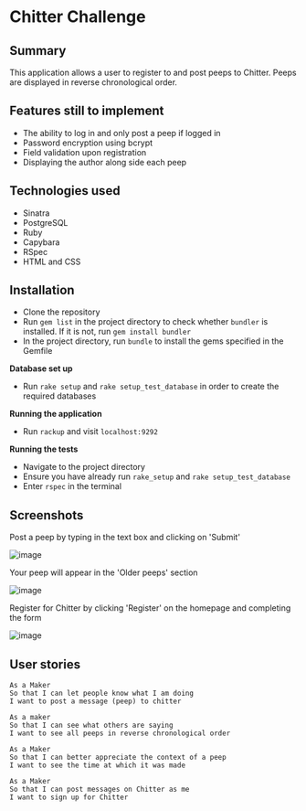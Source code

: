 Chitter Challenge
=================

Summary
-------

This application allows a user to register to and post peeps to Chitter. Peeps are displayed in reverse chronological order.

Features still to implement
-------
* The ability to log in and only post a peep if logged in
* Password encryption using bcrypt
* Field validation upon registration
* Displaying the author along side each peep

Technologies used
-------
* Sinatra
* PostgreSQL
* Ruby
* Capybara
* RSpec
* HTML and CSS

Installation
-------
* Clone the repository
* Run `gem list` in the project directory to check whether `bundler` is installed. If it is not, run `gem install bundler`
* In the project directory, run `bundle` to install the gems specified in the Gemfile

**Database set up**
* Run `rake setup` and `rake setup_test_database` in order to create the required databases

**Running the application**
* Run `rackup` and visit `localhost:9292`

**Running the tests**
* Navigate to the project directory
* Ensure you have already run `rake_setup` and `rake setup_test_database`
* Enter `rspec` in the terminal

Screenshots
-------
Post a peep by typing in the text box and clicking on 'Submit'

![image](https://user-images.githubusercontent.com/29439776/36358049-9691f322-14ff-11e8-8241-fd1341742dee.png)

Your peep will appear in the 'Older peeps' section

![image](https://user-images.githubusercontent.com/29439776/36358060-bcfd35f8-14ff-11e8-85ff-5c00937b5add.png)

Register for Chitter by clicking  'Register' on the homepage and completing the form

![image](https://user-images.githubusercontent.com/29439776/36358068-d6d213d6-14ff-11e8-8412-10a26b278542.png)

User stories
-------

```
As a Maker
So that I can let people know what I am doing  
I want to post a message (peep) to chitter

As a maker
So that I can see what others are saying  
I want to see all peeps in reverse chronological order

As a Maker
So that I can better appreciate the context of a peep
I want to see the time at which it was made

As a Maker
So that I can post messages on Chitter as me
I want to sign up for Chitter
